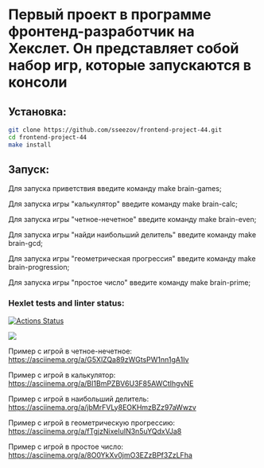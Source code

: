 # Первый проект в программе фронтенд-разработчик на Хекслет. Он представляет собой набор игр, которые запускаются в консоли

## Установка:
```bash
git clone https://github.com/sseezov/frontend-project-44.git
cd frontend-project-44
make install
```

## Запуск:
Для запуска приветствия введите команду make brain-games;

Для запуска игры "калькулятор" введите команду make brain-calc;

Для запуска игры "четное-нечетное" введите команду make brain-even;

Для запуска игры "найди наибольший делитель" введите команду make brain-gcd;

Для запуска игры "геометрическая прогрессия" введите команду make brain-progression;

Для запуска игры "простое число" введите команду make brain-prime;


### Hexlet tests and linter status:
[![Actions Status](https://github.com/sseezov/frontend-project-44/workflows/hexlet-check/badge.svg)](https://github.com/sseezov/frontend-project-44/actions)

<a href="https://codeclimate.com/github/sseezov/frontend-project-44/maintainability"><img src="https://api.codeclimate.com/v1/badges/51470fbe59caa902aa6f/maintainability" /></a>

Пример с игрой в четное-нечетное:
https://asciinema.org/a/G5XlZQa89zWGtsPW1nn1gA1Iv

Пример с игрой в калькулятор:
https://asciinema.org/a/BI1BmPZBV6U3F85AWCtIhgvNE

Пример с игрой в наибольший делитель:
https://asciinema.org/a/jbMrFVLy8EOKHmzBZz97aWwzv

Пример с игрой в геометрическую прогрессию:
https://asciinema.org/a/fTgjzNixeIuIN3n5uYQdxVJa8

Пример с игрой в простое число:
https://asciinema.org/a/8O0YkXv0jmO3EZzBPf3ZzLFha
